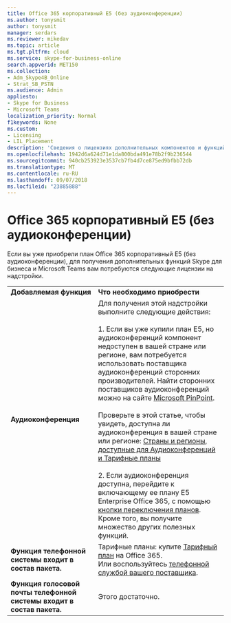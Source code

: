 ```yaml
---
title: Office 365 корпоративный E5 (без аудиоконференции)
ms.author: tonysmit
author: tonysmit
manager: serdars
ms.reviewer: mikedav
ms.topic: article
ms.tgt.pltfrm: cloud
ms.service: skype-for-business-online
search.appverid: MET150
ms.collection:
- Adm_Skype4B_Online
- Strat_SB_PSTN
ms.audience: Admin
appliesto:
- Skype for Business
- Microsoft Teams
localization_priority: Normal
f1keywords: None
ms.custom:
- Licensing
- LIL_Placement
description: 'Сведения о лицензиях дополнительных компонентов и функций, и как приобрести Office 365 корпоративный (без аудиоконференции). '
ms.openlocfilehash: 1942d6a624d71e1da800bda491e78b2f9b236544
ms.sourcegitcommit: 940cb253923e3537cb7fb4d7ce875ed9bfbb72db
ms.translationtype: MT
ms.contentlocale: ru-RU
ms.lasthandoff: 09/07/2018
ms.locfileid: "23885888"
---
```

# <a name="office-365-enterprise-e5-without-audio-conferencing"></a>Office 365 корпоративный E5 (без аудиоконференции)

Если вы уже приобрели план Office 365 корпоративный E5 (без аудиоконференции), для получения дополнительных функций Skype для бизнеса и Microsoft Teams вам потребуются следующие лицензии на надстройки.

|||
|:-----|:-----|
|**Добавляемая функция** <br/> |**Что необходимо приобрести** <br/> |
|**Аудиоконференция** <br/> | Для получения этой надстройки выполните следующие действия: <br/><br/> 1. Если вы уже купили план E5, но аудиоконференций компонент недоступен в вашей стране или регионе, вам потребуется использовать поставщика аудиоконференций сторонних производителей. Найти сторонних поставщиков аудиоконференций можно на сайте [Microsoft PinPoint](https://go.microsoft.com/fwlink/?LinkId=797530).  <br/><br/>  Проверьте в этой статье, чтобы увидеть, доступна ли аудиоконференция в вашей стране или регионе: [Страны и регионы, доступные для Аудиоконференций и Тарифные планы](/microsoftteams/country-and-region-availability-for-audio-conferencing-and-calling-plans/country-and-region-availability-for-audio-conferencing-and-calling-plans) <br/><br/> 2. Если аудиоконференция доступна, перейдите к включающему ее плану E5 Enterprise Office 365, с помощью [кнопки переключения планов](http://support.office.com/article/73318661-8f33-478b-bcc7-fb8d69dbb22a). Кроме того, вы получите множество других полезных функций. <br/> |
|**Функция телефонной системы входит в состав пакета.** <br/> | Тарифные планы: купите [Тарифный план](/MicrosoftTeams/calling-plans-for-office-365) на Office 365. <br/>  Или воспользуйтесь [телефонной службой вашего поставщика](../../skype-for-business-and-microsoft-teams-add-on-licensing/skype-for-business-and-microsoft-teams-add-on-licensing.md#bkmk_existing).  <br/> |
|**Функция голосовой почты телефонной системы входит в состав пакета.** <br/> |Этого достаточно.  <br/> |
